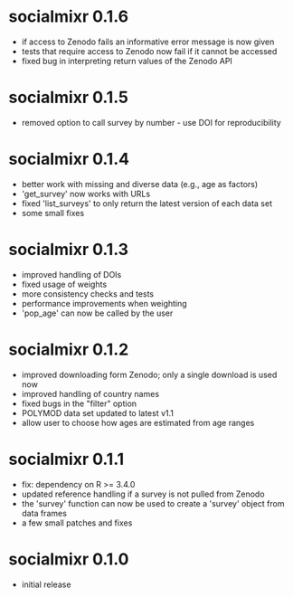 # socialmixr 0.1.6

* if access to Zenodo fails an informative error message is now given
* tests that require access to Zenodo now fail if it cannot be accessed
* fixed bug in interpreting return values of the Zenodo API

# socialmixr 0.1.5

* removed option to call survey by number - use DOI for reproducibility

# socialmixr 0.1.4

* better work with missing and diverse data (e.g., age as factors)
* 'get_survey' now works with URLs
* fixed 'list_surveys' to only return the latest version of each data set
* some small fixes

# socialmixr 0.1.3

* improved handling of DOIs
* fixed usage of weights
* more consistency checks and tests
* performance improvements when weighting
* 'pop_age' can now be called by the user
 
# socialmixr 0.1.2

* improved downloading form Zenodo; only a single download is used now
* improved handling of country names
* fixed bugs in the "filter" option
* POLYMOD data set updated to latest v1.1
* allow user to choose how ages are estimated from age ranges

# socialmixr 0.1.1

* fix: dependency on R >= 3.4.0
* updated reference handling if a survey is not pulled from Zenodo
* the 'survey' function can now be used to create a 'survey' object from data frames
* a few small patches and fixes

# socialmixr 0.1.0

* initial release
